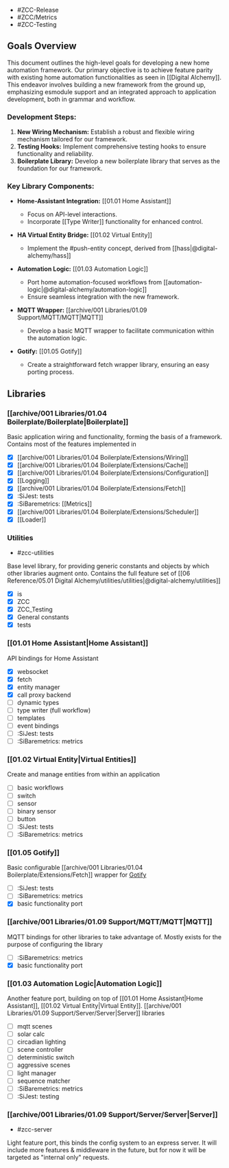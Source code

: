 - #ZCC-Release
- #ZCC/Metrics
- #ZCC-Testing
## Goals Overview

This document outlines the high-level goals for developing a new home automation framework. Our primary objective is to achieve feature parity with existing home automation functionalities as seen in [[Digital Alchemy]]. This endeavor involves building a new framework from the ground up, emphasizing esmodule support and an integrated approach to application development, both in grammar and workflow.

### Development Steps:

1. **New Wiring Mechanism:** Establish a robust and flexible wiring mechanism tailored for our framework.
2. **Testing Hooks:** Implement comprehensive testing hooks to ensure functionality and reliability.
3. **Boilerplate Library:** Develop a new boilerplate library that serves as the foundation for our framework.

### Key Library Components:

- **Home-Assistant Integration:** [[01.01 Home Assistant]]
  - Focus on API-level interactions.
  - Incorporate [[Type Writer]] functionality for enhanced control.

- **HA Virtual Entity Bridge:** [[01.02 Virtual Entity]]
  - Implement the #push-entity concept, derived from [[hass|@digital-alchemy/hass]]

- **Automation Logic:** [[01.03 Automation Logic]]
  - Port home automation-focused workflows from [[automation-logic|@digital-alchemy/automation-logic]]
  - Ensure seamless integration with the new framework.

- **MQTT Wrapper:** [[archive/001 Libraries/01.09 Support/MQTT/MQTT|MQTT]]
  - Develop a basic MQTT wrapper to facilitate communication within the automation logic.

- **Gotify:** [[01.05 Gotify]]
  - Create a straightforward fetch wrapper library, ensuring an easy porting process.

## Libraries
### [[archive/001 Libraries/01.04 Boilerplate/Boilerplate|Boilerplate]]

Basic application wiring and functionality, forming the basis of a framework. Contains most of the features implemented in 

-  [x] [[archive/001 Libraries/01.04 Boilerplate/Extensions/Wiring]]
-  [x] [[archive/001 Libraries/01.04 Boilerplate/Extensions/Cache]]
-  [x] [[archive/001 Libraries/01.04 Boilerplate/Extensions/Configuration]]
-  [x] [[Logging]]
-  [x] [[archive/001 Libraries/01.04 Boilerplate/Extensions/Fetch]]
-  [x] :SiJest: tests
-  [x] :SiBaremetrics: [[Metrics]]
-  [x] [[archive/001 Libraries/01.04 Boilerplate/Extensions/Scheduler]]
-  [x] [[Loader]]

### Utilities

- #zcc-utilities

Base level library, for providing generic constants and objects by which other libraries augment onto. Contains the full feature set of [[06 Reference/05.01 Digital Alchemy/utilities/utilities|@digital-alchemy/utilities]]

-  [x] is
-  [x] ZCC
-  [x] ZCC_Testing
-  [x] General constants
-  [x] tests

### [[01.01 Home Assistant|Home Assistant]]


API bindings for Home Assistant

-  [x] websocket
-  [x] fetch
-  [x] entity manager
-  [x] call proxy backend
-  [ ] dynamic types
-  [ ] type writer (full workflow)
-  [ ] templates
-  [ ] event bindings
-  [ ] :SiJest: tests
-  [ ] :SiBaremetrics: metrics
 
### [[01.02 Virtual Entity|Virtual Entities]]


Create and manage entities from within an application

-  [ ] basic workflows
-  [ ] switch
-  [ ] sensor
-  [ ] binary sensor
-  [ ] button
-  [ ] :SiJest: tests
-  [ ]  :SiBaremetrics: metrics

### [[01.05 Gotify]]

Basic configurable [[archive/001 Libraries/01.04 Boilerplate/Extensions/Fetch]] wrapper for [Gotify](https://gotify.net/)

-  [ ] :SiJest: tests
-  [ ] :SiBaremetrics: metrics
-  [x] basic functionality port

### [[archive/001 Libraries/01.09 Support/MQTT/MQTT|MQTT]]


MQTT bindings for other libraries to take advantage of. Mostly exists for the purpose of configuring the library

-  [ ]  :SiBaremetrics: metrics
-  [x] basic functionality port

### [[01.03 Automation Logic|Automation Logic]]

Another feature port, building on top of [[01.01 Home Assistant|Home Assistant]], [[01.02 Virtual Entity|Virtual Entity]]. [[archive/001 Libraries/01.09 Support/Server/Server|Server]] libraries

-  [ ] mqtt scenes
-  [ ] solar calc
-  [ ] circadian lighting
-  [ ] scene controller
-  [ ] deterministic switch
-  [ ] aggressive scenes
-  [ ] light manager
-  [ ] sequence matcher
-  [ ] :SiBaremetrics: metrics
-  [ ] :SiJest: testing

### [[archive/001 Libraries/01.09 Support/Server/Server|Server]]

- #zcc-server

Light feature port, this binds the config system to an express server. It will include more features & middleware in the future, but for now it will be targeted as "internal only" requests. 



